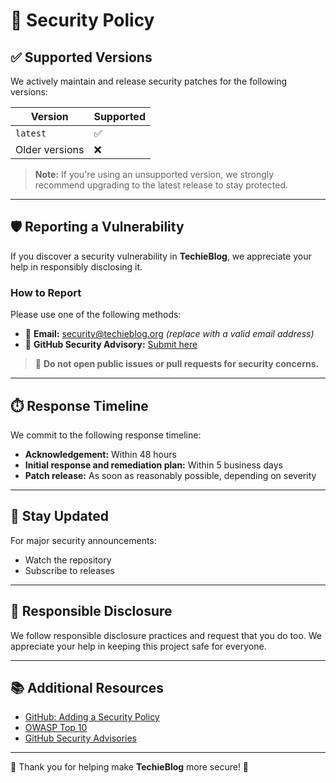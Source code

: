 # 🔐 Security Policy

## ✅ Supported Versions

We actively maintain and release security patches for the following versions:

| Version         | Supported |
|-----------------|-----------|
| `latest`        | ✅        |
| Older versions  | ❌        |

> **Note:** If you're using an unsupported version, we strongly recommend upgrading to the latest release to stay protected.

---

## 🛡️ Reporting a Vulnerability

If you discover a security vulnerability in **TechieBlog**, we appreciate your help in responsibly disclosing it.

### How to Report

Please use one of the following methods:

- 📧 **Email:** [security@techieblog.org](mailto:security@techieblog.org) *(replace with a valid email address)*
- 🔐 **GitHub Security Advisory:** [Submit here](https://github.com/SumitGorai01/TechieBlog/security/advisories)

> 🚫 **Do not open public issues or pull requests for security concerns.**

---

## ⏱️ Response Timeline

We commit to the following response timeline:

- **Acknowledgement:** Within 48 hours
- **Initial response and remediation plan:** Within 5 business days
- **Patch release:** As soon as reasonably possible, depending on severity

---
## 🔔 Stay Updated

For major security announcements:
- Watch the repository
- Subscribe to releases

---

## 🤝 Responsible Disclosure

We follow responsible disclosure practices and request that you do too. We appreciate your help in keeping this project safe for everyone.

---
## 📚 Additional Resources

- [GitHub: Adding a Security Policy](https://docs.github.com/en/code-security/getting-started/adding-a-security-policy-to-your-repository)
- [OWASP Top 10](https://owasp.org/www-project-top-ten/)
- [GitHub Security Advisories](https://docs.github.com/en/code-security/security-advisories)

---

🙏 Thank you for helping make **TechieBlog** more secure! 💙